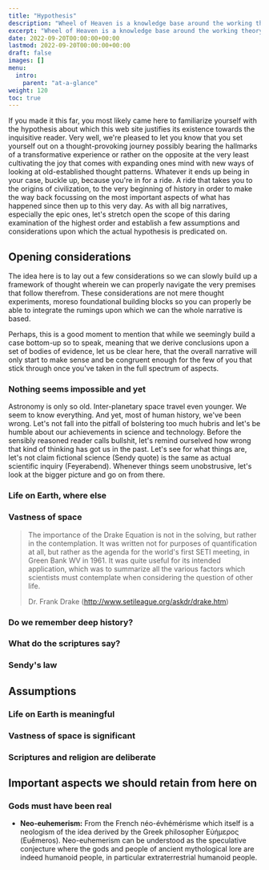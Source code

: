 ```yaml
---
title: "Hypothesis"
description: "Wheel of Heaven is a knowledge base around the working theory that life on Earth was intelligently designed by an extraterrestrial civilization, the so-called Elohim."
excerpt: "Wheel of Heaven is a knowledge base around the working theory that life on Earth was intelligently designed by an extraterrestrial civilization, the so-called Elohim."
date: 2022-09-20T00:00:00+00:00
lastmod: 2022-09-20T00:00:00+00:00
draft: false
images: []
menu:
  intro:
    parent: "at-a-glance"
weight: 120
toc: true
---
```


If you made it this far, you most likely came here to familiarize yourself with the hypothesis about which this web site justifies its existence towards the inquisitive reader. Very well, we're pleased to let you know that you set yourself out on a thought-provoking journey possibly bearing the hallmarks of a transformative experience or rather on the opposite at the very least cultivating the joy that comes with expanding ones mind with new ways of looking at old-established thought patterns. Whatever it ends up being in your case, buckle up, because you're in for a ride. A ride that takes you to the origins of civilization, to the very beginning of history in order to make the way back focussing on the most important aspects of what has happened since then up to this very day. As with all big narratives, especially the epic ones, let's stretch open the scope of this daring examination of the highest order and establish a few assumptions and considerations upon which the actual hypothesis is predicated on.

## Opening considerations

The idea here is to lay out a few considerations so we can slowly build up a framework of thought wherein we can properly navigate the very premises that follow therefrom. These considerations are not mere thought experiments, moreso foundational building blocks so you can properly be able to integrate the rumings upon which we can the whole narrative is based.

Perhaps, this is a good moment to mention that while we seemingly build a case bottom-up so to speak, meaning that we derive conclusions upon a set of bodies of evidence, let us be clear here, that the overall narrative will only start to make sense and be congruent enough for the few of you that stick through once you've taken in the full spectrum of aspects.

### Nothing seems impossible and yet

Astronomy is only so old. Inter-planetary space travel even younger. We seem to know everything. And yet, most of human history, we've been wrong. Let's not fall into the pitfall of bolstering too much hubris and let's be humble about our achievements in science and technology. Before the sensibly reasoned reader calls bullshit, let's remind ourselved how wrong that kind of thinking has got us in the past. Let's see for what things are, let's not claim fictional science (Sendy quote) is the same as actual scientific inquiry (Feyerabend). Whenever things seem unobstrusive, let's look at the bigger picture and go on from there.

### Life on Earth, where else

### Vastness of space

> The importance of the Drake Equation is not in the solving, but rather in the contemplation. It was written not for purposes of quantification at all, but rather as the agenda for the world's first SETI meeting, in Green Bank WV in 1961. It was quite useful for its intended application, which was to summarize all the various factors which scientists must contemplate when considering the question of other life.
>
> Dr. Frank Drake (http://www.setileague.org/askdr/drake.htm)

### Do we remember deep history?

### What do the scriptures say?

### Sendy's law

## Assumptions

### Life on Earth is meaningful

### Vastness of space is significant

### Scriptures and religion are deliberate

## Important aspects we should retain from here on

### Gods must have been real

- **Neo-euhemerism:** From the French néo-évhémérisme which itself is a neologism of the idea derived by the Greek philosopher Εὐήμερος (Euḗmeros). Neo-euhemerism can be understood as the speculative conjecture where the gods and people of ancient mythological lore are indeed humanoid people, in particular extraterrestrial humanoid people.
